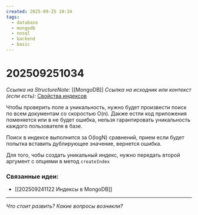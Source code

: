 ```yaml
---
created: 2025-09-25 10:34
tags:
  - database
  - mongodb
  - nosql
  - backend
  - basic
---
```

# 202509251034
*Ссылка на StructureNote:* [[MongoDB]]
*Ссылка на исходник или контекст (если есть):* [Свойства индексов](https://practicum.yandex.ru/learn/backend-nodejs/courses/16b47298-e20d-4fde-9619-1ab305039a00/sprints/564238/topics/3850c616-bd4c-4c66-987e-9b4e0b0f135c/lessons/be6cf5fb-4cd0-41db-bc30-196d7213b988/)

Чтобы проверить поле а уникальность, нужно будет произвести поиск по всем документам со скоростью O(n). Дакже естли код приложения поменяется или в не будет ошибка, нельзя гарантировать уникальность каждого пользователя в базе.

Поиск в индексе выполнится за O(logN) сравнений, прием если будет попытка вставить дублирующее значение, вернется ошибка.

Для того, чобы создать уникальный индекс, нужно передать второй аргумент с опциями в метод `createIndex`
### Связанные идеи:
*   [[202509241122 Индексы в MongoDB]]
---

*Что стоит развить? Какие вопросы возникли?*
